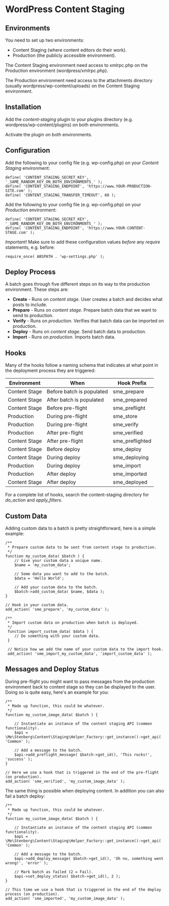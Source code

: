 WordPress Content Staging
=========================

Environments
------------

You need to set up two environments:

* Content Staging (where content editors do their work).
* Production (the publicly accessible environment).

The Content Staging environment need access to xmlrpc.php on the Production environment (wordpress/xmlrpc.php).

The Production environment need access to the attachments directory (usually wordpress/wp-content/uploads) on the Content Staging environment.

Installation
------------

Add the *content-staging* plugin to your plugins directory (e.g. wordpress/wp-content/plugins) on both environments.

Activate the plugin on both environments.

Configuration
-------------

Add the following to your config file (e.g. wp-config.php) on your *Content Staging* environment:

	define( 'CONTENT_STAGING_SECRET_KEY', '_SAME_RANDOM_KEY_ON_BOTH_ENVIRONMENTS_' );
	define( 'CONTENT_STAGING_ENDPOINT', 'https://www.YOUR-PRODUCTION-SITE.com' );
	define( 'CONTENT_STAGING_TRANSFER_TIMEOUT', 60 );

Add the following to your config file (e.g. wp-config.php) on your *Production* environment:

	define( 'CONTENT_STAGING_SECRET_KEY', '_SAME_RANDOM_KEY_ON_BOTH_ENVIRONMENTS_' );
	define( 'CONTENT_STAGING_ENDPOINT', 'https://www.YOUR-CONTENT-STAGE.com' );

*Important!* Make sure to add these configuration values *before* any *require* statements, e.g. before:

    require_once( ABSPATH . 'wp-settings.php' );

Deploy Process
--------------

A batch goes through five different steps on its way to the production environment. These steps are:

* **Create** - Runs on *content stage*. User creates a batch and decides what posts to include.
* **Prepare** - Runs on *content stage*. Prepare batch data that we want to send to production.
* **Verify** - Runs on *production*. Verifies that batch data can be imported on production.
* **Deploy** - Runs on *content stage*. Send batch data to production.
* **Import** - Runs on *production*. Imports batch data.

Hooks
-----

Many of the hooks follow a naming schema that indicates at what point in the deployment process they are triggered:

| Environment   | When                      | Hook Prefix     |
| ------------- | ------------------------- | --------------- |
| Content Stage | Before batch is populated | sme_prepare     |
| Content Stage | After batch is populated  | sme_prepared    |
| Content Stage | Before pre-flight         | sme_preflight   |
| Production    | During pre-flight         | sme_store       |
| Production    | During pre-flight         | sme_verify      |
| Production    | After pre-flight          | sme_verified    |
| Content Stage | After pre-flight          | sme_preflighted |
| Content Stage | Before deploy             | sme_deploy      |
| Content Stage | During deploy             | sme_deploying   |
| Production    | During deploy             | sme_import      |
| Production    | After deploy              | sme_imported    |
| Content Stage | After deploy              | sme_deployed    |

For a complete list of hooks, search the content-staging directory for *do_action* and *apply_filters*.

Custom Data
-----------

Adding custom data to a batch is pretty straightforward, here is a simple example:

	/**
	 * Prepare custom data to be sent from content stage to production.
	 */
	function my_custom_data( $batch ) {
		// Give your custom data a unique name.
		$name = 'my_custom_data';

		// Some data you want to add to the batch.
		$data = 'Hello World';

		// Add your custom data to the batch.
		$batch->add_custom_data( $name, $data );
	}

	// Hook in your custom data.
	add_action( 'sme_prepare', 'my_custom_data' );

	/**
	 * Import custom data on production when batch is deployed.
	 */
	 function import_custom_data( $data ) {
	 	// Do something with your custom data.
	 }

	 // Notice how we add the name of your custom data to the import hook.
	 add_action( 'sme_import_my_custom_data', 'import_custom_data' );

Messages and Deploy Status
--------------------------

During pre-flight you might want to pass messages from the production environment back to content stage so they can be displayed to the user. Doing so is quite easy, here's an example for you:

	/**
	 * Made up function, this could be whatever.
	 */
	function my_custom_image_data( $batch ) {

		// Instantiate an instance of the content staging API (common functionality).
		$api = \Me\Stenberg\Content\Staging\Helper_Factory::get_instance()->get_api( 'Common' );

		// Add a message to the batch.
		$api->add_preflight_message( $batch->get_id(), 'This rocks!', 'success' );
	}

	// Here we use a hook that is triggered in the end of the pre-flight (on production).
	add_action( 'sme_verified', 'my_custom_image_data' );

The same thing is possible when deploying content. In addition you can also fail a batch deploy:

	/**
	 * Made up function, this could be whatever.
	 */
	function my_custom_image_data( $batch ) {

		// Instantiate an instance of the content staging API (common functionality).
		$api = \Me\Stenberg\Content\Staging\Helper_Factory::get_instance()->get_api( 'Common' );

		// Add a message to the batch.
		$api->add_deploy_message( $batch->get_id(), 'Oh no, something went wrong!', 'error' );

		// Mark batch as failed (2 = Fail).
		$api->set_deploy_status( $batch->get_id(), 2 );
	}

	// This time we use a hook that is triggered in the end of the deploy process (on production).
	add_action( 'sme_imported', 'my_custom_image_data' );
